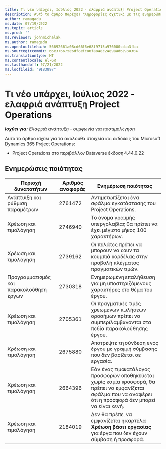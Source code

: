 ```yaml
---
title: Τι νέο υπάρχει, Ιούλιος 2022 - ελαφριά ανάπτυξη Project Operations
description: Αυτό το άρθρο παρέχει πληροφορίες σχετικά με τις ενημερώσεις ποιότητας που είναι διαθέσιμες στην έκδοση Ιουλίου 2022 της ελαφριάς ανάπτυξης του Microsoft Dynamics 365 Project Operations.
author: ramagadu
ms.date: 07/19/2022
ms.topic: article
ms.prod: ''
ms.reviewer: johnmichalak
ms.author: ramagadu
ms.openlocfilehash: 56692661a08cd6676e68f9715a976000cdba3fba
ms.sourcegitcommit: 66e376675e6df8efc86fa84ec24e9aad6a980304
ms.translationtype: HT
ms.contentlocale: el-GR
ms.lasthandoff: 07/21/2022
ms.locfileid: "9183897"
---
```

# <a name="whats-new-july-2022---project-operations-lite-deployment"></a>Τι νέο υπάρχει, Ιούλιος 2022 - ελαφριά ανάπτυξη Project Operations

_**Ισχύει για:** Ελαφριά ανάπτυξη - συμφωνία για προτιμολόγηση_

Αυτό το άρθρο ισχύει για τα ακόλουθα στοιχεία και εκδόσεις του Microsoft Dynamics 365 Project Operations:

- Project Operations στο περιβάλλον Dataverse έκδοση 4.44.0.22

## <a name="quality-updates"></a>Ενημερώσεις ποιότητας

| Περιοχή δυνατοτήτων | Αριθμός αναφοράς | Ενημέρωση ποιότητας |
| --- | --- | --- |
| Ανάπτυιξη και ρύθμιση παραμέτρων | 2761472 | Αντιμετωπίζεται ένα σφάλμα εγκατάστασης του Project Operations. |
| Χρέωση και τιμολόγηση | 2746940 | Το όνομα γραμμής υπεργολαβίας θα πρέπει να έχει μέγιστο μήκος 100 χαρακτήρων. |
| Χρέωση και τιμολόγηση | 2739162 | Οι πελάτες πρέπει να μπορούν να δουν τα κουμπιά κορδέλας στην προβολή πλέγματος πραγματικών τιμών. |
| Προγραμματισμός και παρακολούθηση έργων | 2730318 | Ενημερωμένη επαλήθευση για μη υποστηριζόμενους χαρακτήρες στο θέμα του έργου. |
| Χρέωση και τιμολόγηση | 2705361 | Οι πραγματικές τιμές χρεωμένων πωλήσεων οροσήμων πρέπει να συμπεριλαμβάνονται στα πεδία παρακολούθησης έργου. |
| Χρέωση και τιμολόγηση | 2675880 | Αποτρέψτε τη σύνδεση ενός έργου με γραμμή σύμβασης που δεν βασίζεται σε εργασία. |
| Χρέωση και τιμολόγηση | 2664396 | Εάν ένας τιμοκατάλογος προσφορών αποθηκεύεται χωρίς καμία προσφορά, θα πρέπει να εμφανίζεται σφάλμα που να αναφέρει ότι η προσφορά δεν μπορεί να είναι κενή. |
| Χρέωση και τιμολόγηση | 2184019 | Δεν θα πρέπει να εμφανίζεται η καρτέλα **Χρέωση βάσει εργασίας** για έργα που δεν έχουν σύμβαση ή προσφορά. |
